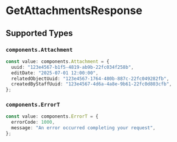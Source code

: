 # GetAttachmentsResponse


## Supported Types

### `components.Attachment`

```typescript
const value: components.Attachment = {
  uuid: "123e4567-b1f5-4819-ab9b-22fc034f258b",
  editDate: "2025-07-01 12:00:00",
  relatedObjectUuid: "123e4567-1764-480b-887c-22fc049282fb",
  createdByStaffUuid: "123e4567-4d6a-4a8e-9b61-22fc0d803cfb",
};
```

### `components.ErrorT`

```typescript
const value: components.ErrorT = {
  errorCode: 1000,
  message: "An error occurred completing your request",
};
```

